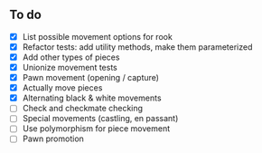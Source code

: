 ## To do

- [x] List possible movement options for rook
- [x] Refactor tests: add utility methods, make them parameterized
- [x] Add other types of pieces
- [x] Unionize movement tests
- [x] Pawn movement (opening / capture)
- [x] Actually move pieces
- [x] Alternating black & white movements
- [ ] Check and checkmate checking
- [ ] Special movements (castling, en passant)
- [ ] Use polymorphism for piece movement
- [ ] Pawn promotion
